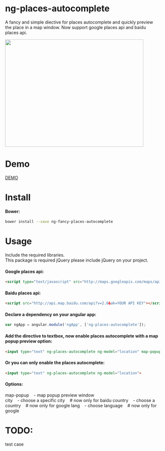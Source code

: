 # ng-places-autocomplete
A fancy and simple diective for places autocomplete and quickly preview the place in a map window. Now support google places api and baidu places api.

<img  src="https://raw.github.com/jacklam718/ng-places-autocomplete/gh-pages/screenshots/demo1.png" width="450px" height="350px" />

# Demo
<a href="http://jacklam718.github.io/ng-places-autocomplete" target="_blank">
  DEMO
</a>

# Install
#### Bower:
```bash
bower install --save ng-fancy-places-autocomplete
```

# Usage
Include the required libraries. <br>
This package is required jQuery please include jQuery on your project. <br>

#### Google places api:
```html
<script type="text/javascript" src="http://maps.googleapis.com/maps/api/js?libraries=places&sensor=false"></script>
```

#### Baidu places api:
```html
<script src="http://api.map.baidu.com/api?v=2.0&ak=YOUR API KEY"></script>
```

#### Declare a dependency on your angular app:
```javascript
var ngApp = angular.module('ngApp', ['ng-places-autocomplete']);
```

#### Add the directive to textbox, now enable places autocomplete with a map popup preview option:
```html
<input type="text" ng-places-autocomplete ng-model="location" map-popup>
```

#### Or you can only enable the places autocmplete:
```html
<input type="text" ng-places-autocomplete ng-model="location">
```

#### Options:
map-popup &nbsp;&nbsp; - map popup preview window <br>
city &nbsp;&nbsp; - choose a specific city  &nbsp;&nbsp; # now only for baidu
country &nbsp;&nbsp; - choose a country &nbsp;&nbsp; # now only for google
lang &nbsp;&nbsp; - choose language &nbsp;&nbsp; # now only for google

# TODO:
test case
